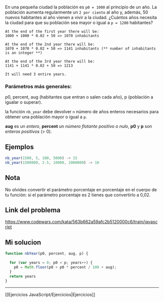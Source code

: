 En una pequeña ciudad la población es `p0 = 1000` al principio de un año. La población aumenta regularmente un `2 por ciento` al año y, además, 50 nuevos habitantes al año vienen a vivir a la ciudad. ¿Cuántos años necesita la ciudad para que su población sea mayor o igual a `p = 1200` habitantes?

```
At the end of the first year there will be: 
1000 + 1000 * 0.02 + 50 => 1070 inhabitants

At the end of the 2nd year there will be: 
1070 + 1070 * 0.02 + 50 => 1141 inhabitants (** number of inhabitants is an integer **)

At the end of the 3rd year there will be:
1141 + 1141 * 0.02 + 50 => 1213

It will need 3 entire years.
```

### Parámetros más generales:  
  
p0, percent, aug (habitantes que entran o salen cada año), p (población a igualar o superar). 

la función `nb_year` debe devolver `n` número de años enteros necesarios para obtener una población mayor o igual a `p`.  
  
**aug** es un _entero_, **percent** un _número flotante positivo o nulo_, **p0** y **p** son _enteros positivos_ (> 0).

## Ejemplos

```js
nb_year(1500, 5, 100, 5000) -> 15
nb_year(1500000, 2.5, 10000, 2000000) -> 10
```

## Nota

No olvides convertir el parámetro porcentaje en porcentaje en el cuerpo de tu función: si el parámetro porcentaje es 2 tienes que convertirlo a 0,02.

## Link del problema

https://www.codewars.com/kata/563b662a59afc2b5120000c6/train/javascript

## Mi solucion

```js
function nbYear(p0, percent, aug, p) {
    
  for (var years = 0; p0 < p; years++) {
    p0 = Math.floor(p0 + p0 * percent / 100 + aug);
  }
  return years
}
```

__________

[[Ejercicios JavaScript/Ejercicios|Ejercicios]]